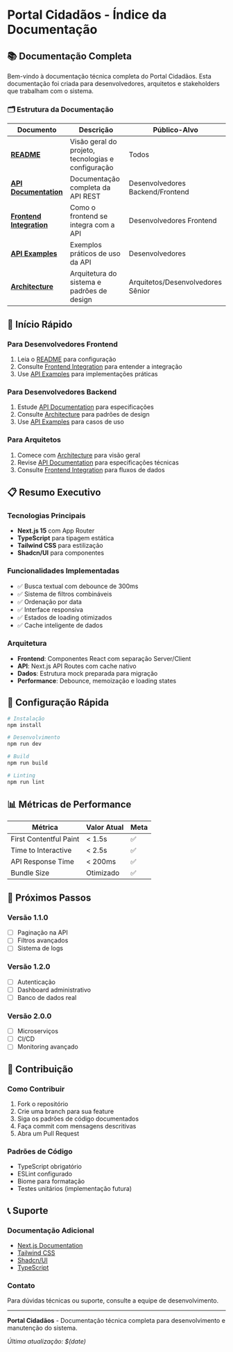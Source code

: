 # Portal Cidadãos - Índice da Documentação

## 📚 Documentação Completa

Bem-vindo à documentação técnica completa do Portal Cidadãos. Esta documentação foi criada para desenvolvedores, arquitetos e stakeholders que trabalham com o sistema.

### 🗂️ Estrutura da Documentação

| Documento | Descrição | Público-Alvo |
|-----------|-----------|--------------|
| **[README](./README.md)** | Visão geral do projeto, tecnologias e configuração | Todos |
| **[API Documentation](./API_DOCUMENTATION.md)** | Documentação completa da API REST | Desenvolvedores Backend/Frontend |
| **[Frontend Integration](./FRONTEND_INTEGRATION.md)** | Como o frontend se integra com a API | Desenvolvedores Frontend |
| **[API Examples](./API_EXAMPLES.md)** | Exemplos práticos de uso da API | Desenvolvedores |
| **[Architecture](./ARCHITECTURE.md)** | Arquitetura do sistema e padrões de design | Arquitetos/Desenvolvedores Sênior |

## 🚀 Início Rápido

### Para Desenvolvedores Frontend
1. Leia o [README](./README.md) para configuração
2. Consulte [Frontend Integration](./FRONTEND_INTEGRATION.md) para entender a integração
3. Use [API Examples](./API_EXAMPLES.md) para implementações práticas

### Para Desenvolvedores Backend
1. Estude [API Documentation](./API_DOCUMENTATION.md) para especificações
2. Consulte [Architecture](./ARCHITECTURE.md) para padrões de design
3. Use [API Examples](./API_EXAMPLES.md) para casos de uso

### Para Arquitetos
1. Comece com [Architecture](./ARCHITECTURE.md) para visão geral
2. Revise [API Documentation](./API_DOCUMENTATION.md) para especificações técnicas
3. Consulte [Frontend Integration](./FRONTEND_INTEGRATION.md) para fluxos de dados

## 📋 Resumo Executivo

### Tecnologias Principais
- **Next.js 15** com App Router
- **TypeScript** para tipagem estática
- **Tailwind CSS** para estilização
- **Shadcn/UI** para componentes

### Funcionalidades Implementadas
- ✅ Busca textual com debounce de 300ms
- ✅ Sistema de filtros combináveis
- ✅ Ordenação por data
- ✅ Interface responsiva
- ✅ Estados de loading otimizados
- ✅ Cache inteligente de dados

### Arquitetura
- **Frontend**: Componentes React com separação Server/Client
- **API**: Next.js API Routes com cache nativo
- **Dados**: Estrutura mock preparada para migração
- **Performance**: Debounce, memoização e loading states

## 🔧 Configuração Rápida

```bash
# Instalação
npm install

# Desenvolvimento
npm run dev

# Build
npm run build

# Linting
npm run lint
```

## 📊 Métricas de Performance

| Métrica | Valor Atual | Meta |
|---------|-------------|------|
| First Contentful Paint | < 1.5s | ✅ |
| Time to Interactive | < 2.5s | ✅ |
| API Response Time | < 200ms | ✅ |
| Bundle Size | Otimizado | ✅ |

## 🎯 Próximos Passos

### Versão 1.1.0
- [ ] Paginação na API
- [ ] Filtros avançados
- [ ] Sistema de logs

### Versão 1.2.0
- [ ] Autenticação
- [ ] Dashboard administrativo
- [ ] Banco de dados real

### Versão 2.0.0
- [ ] Microserviços
- [ ] CI/CD
- [ ] Monitoring avançado

## 🤝 Contribuição

### Como Contribuir
1. Fork o repositório
2. Crie uma branch para sua feature
3. Siga os padrões de código documentados
4. Faça commit com mensagens descritivas
5. Abra um Pull Request

### Padrões de Código
- TypeScript obrigatório
- ESLint configurado
- Biome para formatação
- Testes unitários (implementação futura)

## 📞 Suporte

### Documentação Adicional
- [Next.js Documentation](https://nextjs.org/docs)
- [Tailwind CSS](https://tailwindcss.com/docs)
- [Shadcn/UI](https://ui.shadcn.com/)
- [TypeScript](https://www.typescriptlang.org/docs/)

### Contato
Para dúvidas técnicas ou suporte, consulte a equipe de desenvolvimento.

---

**Portal Cidadãos** - Documentação técnica completa para desenvolvimento e manutenção do sistema.

*Última atualização: $(date)*

